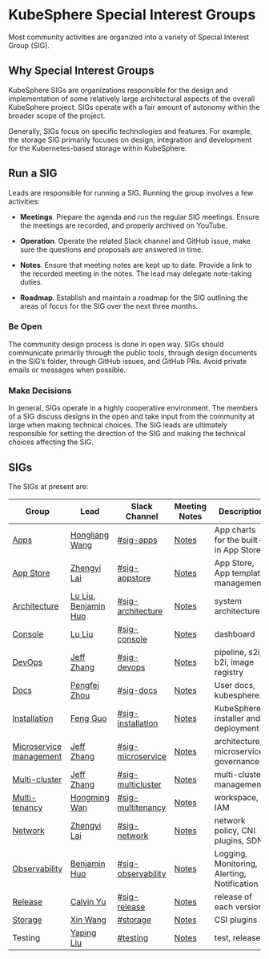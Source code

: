 # KubeSphere Special Interest Groups

Most community activities are organized into a variety of Special Interest Group (SIG).

## Why Special Interest Groups

KubeSphere SIGs are organizations responsible for the design and implementation of some relatively large architectural aspects of the overall KubeSphere project. SIGs operate with a fair amount of autonomy within the broader scope of the project.

Generally, SIGs focus on specific technologies and features. For example, the storage SIG primarily focuses on design, integration and development for the Kubernetes-based storage within KubeSphere.

## Run a SIG

Leads are responsible for running a SIG. Running the group involves a few activities:

- **Meetings**. Prepare the agenda and run the regular SIG meetings. Ensure the meetings are recorded, and properly archived on YouTube.

- **Operation**. Operate the related Slack channel and GitHub issue, make sure the questions and proposals are answered in time.

- **Notes**. Ensure that meeting notes are kept up to date. Provide a link to the recorded meeting in the notes. The lead may delegate note-taking duties.

- **Roadmap**. Establish and maintain a roadmap for the SIG outlining the areas of focus for the SIG over the next three months.

### Be Open

The community design process is done in open way. SIGs should communicate primarily through the public tools, through design documents in the SIG’s folder, through GitHub issues, and GitHub PRs. Avoid private emails or messages when possible.

### Make Decisions

In general, SIGs operate in a highly cooperative environment. The members of a SIG discuss designs in the open and take input from the community at large when making technical choices. The SIG leads are ultimately responsible for setting the direction of the SIG and making the technical choices affecting the SIG.

## SIGs

The SIGs at present are:

| Group | Lead |  Slack Channel | Meeting Notes | Description |
|-------|-------------|-------|--------------|--------------------|
| [Apps](./sig-apps/) | [Hongliang Wang](https://github.com/hlwanghl) | [#sig-apps](https://kubesphere.slack.com/messages/sig-apps) | [Notes](https://docs.google.com/document/d/1nRAK2U9flkz-8z7bT2-T_0VneW3w1fx1fJtB5Bu3JyU/) | App charts for the built-in App Store |
| [App Store](./sig-appstore) | [Zhengyi Lai](https://github.com/zheng1) | [#sig-appstore](https://kubesphere.slack.com/messages/sig-appstore) | [Notes](https://docs.google.com/document/d/1FYxeQOiwN3jL6EPeIA71iB3gXZfNf-PhSufVaywFbxI/) | App Store, App template management |
| [Architecture](./sig-architecture) | [Lu Liu](https://github.com/leoendless), [Benjamin Huo](https://github.com/benjaminhuo) | [#sig-architecture](https://kubesphere.slack.com/messages/sig-architecture) | [Notes](https://docs.google.com/document/d/1lqL0c6SpxLxRbwVk870-9HDeGIwVodSRJV-Uh4hPemQ/) | system architecture |
| [Console](./sig-console) | [Lu Liu](https://github.com/leoendless) | [#sig-console](https://kubesphere.slack.com/messages/sig-console) | [Notes](https://docs.google.com/document/d/1a2RHltQm3armW4Jf7m1aYFTjdvlqiuW5hW2-KBeLqi0/) | dashboard |
| [DevOps](./sig-devops) | [Jeff Zhang](https://github.com/zryfish) | [#sig-devops](https://kubesphere.slack.com/messages/sig-devops) | [Notes](https://docs.google.com/document/d/1ZORl7ZhRlZxKXFle2LGPRJqXzlr6EDhu2A7qzjybfro/) | pipeline, s2i, b2i, image registry |
| [Docs](./sig-docs) | [Pengfei Zhou](https://github.com/FeynmanZhou) | [#sig-docs](https://kubesphere.slack.com/messages/sig-docs) | [Notes](https://docs.google.com/document/d/1tyB2RDJFmfwFfO2ok9dH7ttZRICDiaogSI12Ajz9CD0/) | User docs, kubesphere.io |
| [Installation](./sig-installation) | [Feng Guo](https://github.com/pixiake) | [#sig-installation](https://kubesphere.slack.com/messages/sig-installation) | [Notes](https://docs.google.com/document/d/1sXMKViZ5cchbaBajRZiJsaSdMAQ1GpmDKCcq3UwT3Vg/) | KubeSphere installer and deployment |
| [Microservice management](./sig-microservice) | [Jeff Zhang](https://github.com/zryfish) | [#sig-microservice](https://kubesphere.slack.com/messages/sig-microservice) | [Notes](https://docs.google.com/document/d/1eAAbdIxJwFgNjkU9xvQ8SrezW7pHgPryzOAPjZYjvFg/) | architecture, microservice governance |
| [Multi-cluster](./sig-multicluster) | [Jeff Zhang](https://github.com/zryfish) | [#sig-multicluster](https://kubesphere.slack.com/messages/sig-multicluster) | [Notes](https://docs.google.com/document/d/1P0NaJbAYTK4BnMazJcrc4he-sh2YpZNvG1rkPQrNhpY/) | multi-cluster management |
| [Multi-tenancy](./sig-multitenancy) | [Hongming Wan](https://github.com/wansir) | [#sig-multitenancy](https://kubesphere.slack.com/messages/sig-multitenancy) | [Notes](https://docs.google.com/document/d/1Ewf30_Z6mlIxpJH-qF96c_mx96UaQtLi-fCf6m1r_yg/) | workspace, IAM |
| [Network](./sig-network) | [Zhengyi Lai](https://github.com/zheng1) | [#sig-network](https://kubesphere.slack.com/messages/sig-network) | [Notes](https://docs.google.com/document/d/12KTd1xBSYPBTbn4WTvN4iTPoDg1skU-bbbcoNt_RAPE/) | network policy, CNI plugins, SDN |
| [Observability](sig-observability) | [Benjamin Huo](https://github.com/benjaminhuo) | [#sig-observability](https://kubesphere.slack.com/messages/sig-observability) | [Notes](https://docs.google.com/document/d/18SOB2NRQWS-Qad4oebzIjtQzUG831PFvQtvN5tBwNrM/) | Logging, Monitoring, Alerting, Notification |
| [Release](./sig-release) | [Calvin Yu](https://github.com/calvinyv) | [#sig-release](https://kubesphere.slack.com/messages/sig-release) | [Notes](https://docs.google.com/document/d/1IzkvpZlkc_4hKTyvWWyTfLgPFTWGaowOEAfh0li9qZQ/) | release of each version |
| [Storage](./sig-storage) | [Xin Wang](https://github.com/wnxn) | [#storage](https://kubesphere.slack.com/messages/sig-storage) | [Notes](https://docs.google.com/document/d/171DjRH8CDkubc_fl8tO1tN-kpdPwek-G819FQt6EhV0/) | CSI plugins |
| Testing | [Yaping Liu](https://github.com/liuyp2018) | [#testing](https://kubesphere.slack.com/archives/CLHL8R1C7) | [Notes](https://github.com/kubesphere/kubesphere/issues?q=is%3Aopen+is%3Aissue+label%3Aarea%2Fmonitoring+) | test, release |
